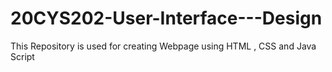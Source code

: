 # 20CYS202-User-Interface---Design
This Repository is used for creating Webpage using HTML , CSS and Java Script
